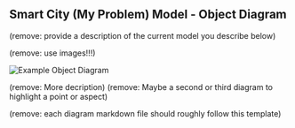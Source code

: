 ## Smart City (My Problem) Model - Object Diagram

(remove: provide a description of the current model you describe below)

(remove: use images!!!)

![Example Object Diagram](...images/enter_object_diagram.png)

(remove: More decription)
(remove: Maybe a second or third diagram to highlight a point or aspect)

(remove: each diagram markdown file should roughly follow this template)
